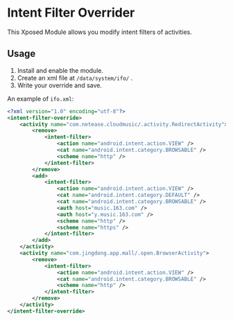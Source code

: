 # Intent Filter Overrider

This Xposed Module allows you modify intent filters of activities.

## Usage

1. Install and enable the module.  
2. Create an xml file at `/data/system/ifo/` .  
3. Write your override and save.  

An example of `ifo.xml`:

```xml
<?xml version="1.0" encoding="utf-8"?>
<intent-filter-override>
    <activity name="com.netease.cloudmusic/.activity.RedirectActivity">
        <remove>
            <intent-filter>
                <action name="android.intent.action.VIEW" />
                <cat name="android.intent.category.BROWSABLE" />
                <scheme name="http" />
            </intent-filter>
        </remove>
        <add>
            <intent-filter>
                <action name="android.intent.action.VIEW" />
                <cat name="android.intent.category.DEFAULT" />
                <cat name="android.intent.category.BROWSABLE" />
                <auth host="music.163.com" />
                <auth host="y.music.163.com" />
                <scheme name="http" />
                <scheme name="https" />
            </intent-filter>
        </add>
    </activity>
    <activity name="com.jingdong.app.mall/.open.BrowserActivity">
        <remove>
            <intent-filter>
                <action name="android.intent.action.VIEW" />
                <cat name="android.intent.category.BROWSABLE" />
                <scheme name="http" />
            </intent-filter>
        </remove>
    </activity>
</intent-filter-override>
```
